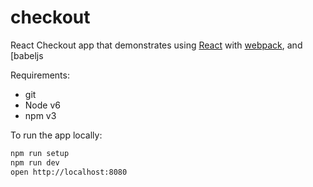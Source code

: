 # checkout 

React Checkout app that demonstrates using [React] with [webpack], and [babeljs

Requirements:
- git
- Node v6
- npm v3

To run the app locally:

```bash
npm run setup
npm run dev
open http://localhost:8080
```

[React]: http://facebook.github.io/react/
[webpack]: http://webpack.github.io/
[babeljs]: https://babeljs.io/
